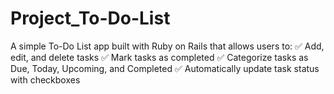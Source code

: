 # Project_To-Do-List
A simple To-Do List app built with Ruby on Rails that allows users to: ✅ Add, edit, and delete tasks ✅ Mark tasks as completed ✅ Categorize tasks as Due, Today, Upcoming, and Completed ✅ Automatically update task status with checkboxes
